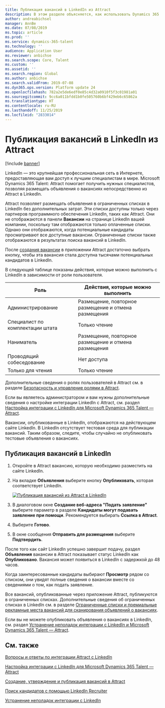 ```yaml
---
title: Публикация вакансий в LinkedIn из Attract
description: В этом разделе объясняется, как использовать Dynamics 365 Talent - Attract для публикации объявлений о вакансиях на LinkedIn.
author: andreabichsel
manager: AnnBe
ms.date: 07/08/2019
ms.topic: article
ms.prod: ''
ms.service: dynamics-365-talent
ms.technology: ''
audience: Application User
ms.reviewer: anbichse
ms.search.scope: Core, Talent
ms.custom: ''
ms.assetid: ''
ms.search.region: Global
ms.author: anbichse
ms.search.validFrom: 2019-07-08
ms.dyn365.ops.version: Platform update 24
ms.openlocfilehash: 782a2e5de6edf0e85c4d32a0910f5f3c01981a01
ms.sourcegitcommit: 9cc6a011bfdd1b0fe505760b6bf429eb6c65862a
ms.translationtype: HT
ms.contentlocale: ru-RU
ms.lasthandoff: 11/25/2019
ms.locfileid: "2833014"
---
```

# <a name="post-jobs-to-linkedin-from-attract"></a>Публикация вакансий в LinkedIn из Attract

[!include [banner](includes/banner.md)]

LinkedIn — это крупнейшая профессиональная сеть в Интернете, предоставляющая вам доступ к лучшим специалистам в мире. Microsoft Dynamics 365 Talent: Attract помогает получить нужных специалистов, позволяя размещать объявления о вакансиях непосредственно из Attract в LinkedIn.

Attract позволяет размещать объявления в ограниченных списках в LinkedIn без дополнительных затрат. Эти списки доступны только через партнеров программного обеспечения LinkedIn, таких как Attract. Они не отображаются в панели **Вакансии** на странице LinkedIn вашей компании, поскольку там отображаются только оплаченные списки. Однако они отображаются, когда потенциальные кандидаты просматривают все доступные вакансии. Ограниченные списки также отображаются в результатах поиска вакансий в LinkedIn.

После [создания вакансии](./creating-jobs-attract.md) в приложении Attract достаточно выбрать кнопку, чтобы эта вакансия стала доступна тысячами потенциальных кандидатов в LinkedIn.

В следующей таблице показаны действия, которые можно выполнить с LinkedIn в зависимости от роли пользователя.

| Роль | Действия, которые можно выполнить |
|---|---|
| Администрирование | Размещение, повторное размещение и отмена размещения |
| Специалист по комплектации штата | Только чтение |
| Наниматель | Размещение, повторное размещение и отмена размещения |
| Проводящий собеседование | Нет доступа |
| Только для чтения | Только чтение |

Дополнительные сведения о ролях пользователей в Attract см. в разделе [Безопасность и управление ролями в Attract](./security-attract.md).

Если вы являетесь администратором и вам нужны дополнительные сведения о настройке интеграции LinkedIn с Attract, см. раздел [Настройка интеграции с LinkedIn для Microsoft Dynamics 365 Talent — Attract](./attract-admin-linkedin.md).

Вакансии, опубликованные в LinkedIn, отображаются на действующем сайте LinkedIn. В LinkedIn отсутствует тестовая среда для публикации вакансий. Таким образом, следите, чтобы случайно не опубликовать тестовые объявления о вакансиях.

## <a name="post-jobs-to-linkedin"></a>Публикация вакансий в LinkedIn

1. Откройте в Attract вакансию, которую необходимо разместить на сайте LinkedIn.
2. На вкладке **Объявления** выберите кнопку **Опубликовать**, которая соответствует LinkedIn.

    [![Публикация вакансий из Attract в LinkedIn](./media/attract-post-job-to-linkedin.png)](./media/attract-post-job-to-linkedin.png)

3. В диалоговом окне **Создание веб-адреса "Подать заявление"** выберите параметр в разделе **Кандидаты могут подавать заявление при помощи**. Рекомендуется выбирать **Ссылка в Attract**.
4. Выберите **Готово**.
5. В окне сообщения **Отправить для размещения** выберите **Подтвердить**.

После того как сайт LinkedIn успешно завершит подачу, раздел **Объявления** вакансии в Attract показывает статус LinkedIn как **Опубликовано**. Вакансия может появиться в LinkedIn с задержкой до 48 часов.

Когда заинтересованные кандидаты выбирают **Просмотр** рядом со списком, они увидят полные сведения о вакансии вместе со сведениями о том, как подать заявление.

Все вакансий, опубликованные через приложение Attract, публикуются в ограниченных списках. Дополнительные сведения об ограниченных списках в LinkedIn см. в разделе [Ограниченные списки и премиальные рекламные места вакансий для сканирования объявлений о вакансиях](https://www.linkedin.com/help/recruiter/answer/79049).

Если вы не можете опубликовать объявления о вакансиях в LinkedIn, см. раздел [Устранение неполадок интеграции с LinkedIn и Microsoft Dynamics 365 Talent — Attract](./attract-troubleshoot-linkedin.md).

## <a name="see-also"></a>См. также

[Вопросы и ответы по интеграции Attract с LinkedIn](./attract-linkedin-faq.md)

[Настройка интеграции с LinkedIn для Microsoft Dynamics 365 Talent — Attract](./attract-admin-linkedin.md)

[Создание, утверждение и публикация вакансий в Attract](./creating-jobs-attract.md)

[Поиск кандидатов с помощью LinkedIn Recruiter](./attract-linkedin-recruiter.md)

[Устранение неполадок интеграции с LinkedIn](./attract-troubleshoot-linkedin.md)
